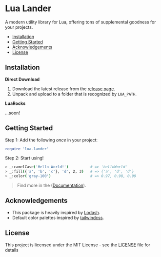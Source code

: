 # Lua Lander

A modern utility library for Lua, offering tons of supplemental goodness for your projects.

* [Installation](#Installation)
* [Getting Started](#Getting-Started)
* [Acknowledgements](#Acknowledgements)
* [License](#License)

## Installation

**Direct Download**

1. Download the latest release from the [release page](https://github.com/skrolikowski/Lua-Lander/releases).
2. Unpack and upload to a folder that is recognized by `LUA_PATH`.

**LuaRocks**

...soon!

## Getting Started

Step 1: Add the following _once_  in your project:

```lua
require 'lua-lander'
```

Step 2: Start using!

```bash
> _:camelCase('Hello World!')          # => 'helloWorld'
> _:fill({'a', 'b', 'c'}, 'd', 2, 3)   # => {'a', 'd', 'd'}
> _:color('gray-100')                  # => 0.97, 0.98, 0.99
```

> Find more in the ([Documentation](http://shanekrolikowski.com/Lua-Lander/)).

## Acknowledgements

* This package is heavily inspired by [Lodash](https://lodash.com/).
* Default color palettes inspired by [tailwindcss](https://tailwindcss.com/docs/customizing-colors/#default-color-palette).

## License

This project is licensed under the MIT License - see the [LICENSE](LICENSE) file for details

